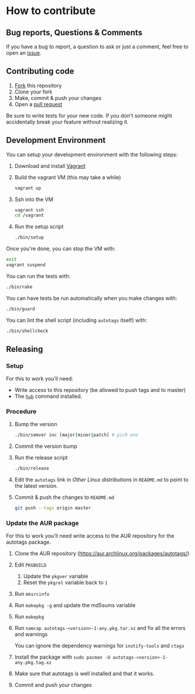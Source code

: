 # How to contribute

## Bug reports, Questions & Comments

If you have a bug to report, a question to ask or just a comment, feel free to
open an [issue](https://github.com/dotboris/autotags/issues/new).

## Contributing code

1. [Fork](https://github.com/dotboris/autotags#fork-destination-box) this
  repository
1. Clone your fork
1. Make, commit & push your changes
1. Open a [pull request](https://github.com/dotboris/autotags/compare)

Be sure to write tests for your new code. If you don't someone might
accidentally break your feature without realizing it.

## Development Environment

You can setup your development environment with the following steps:

1. Download and install [Vagrant](https://www.vagrantup.com/)
1. Build the vagrant VM (this may take a while)

    ```sh
    vagrant up
    ```

1. Ssh into the VM

    ```sh
    vagrant ssh
    cd /vagrant
    ```

1. Run the setup script

    ```sh
    ./bin/setup
    ```

Once you're done, you can stop the VM with:

```sh
exit
vagrant suspend
```

You can run the tests with:

```sh
./bin/rake
```

You can have tests be run automatically when you make changes with:

```sh
./bin/guard
```

You can lint the shell script (including `autotags` itself) with:

```sh
./bin/shellcheck
```

## Releasing

### Setup

For this to work you'll need:

- Write access to this repository (be allowed to push tags and to master)
- The [`hub`](https://github.com/github/hub) command installed.

### Procedure

1. Bump the version

    ```sh
    ./bin/semver inc [major|minor|patch] # pick one
    ```

1. Commit the version bump
1. Run the release script

    ```sh
    ./bin/release
    ```

1. Edit the `autotags` link in _Other Linux distributions_ in `README.md` to
    point to the latest version.

1. Commit & push the changes to `README.md`

    ```sh
    git push --tags origin master
    ```

### Update the AUR package

For this to work you'll need write access to the AUR repository for the autotags
package.

1. Clone the AUR repository (https://aur.archlinux.org/packages/autotags/)
1. Edit `PKGBUILD`

    1. Update the `pkgver` variable
    1. Reset the `pkgrel` variable back to `1`

1. Run `mksrcinfo`
1. Run `makepkg -g` and update the md5sums variable
1. Run `makepkg`
1. Run `namcap autotags-<version>-1-any.pkg.tar.xz` and fix all the errors and
    warnings

    You can ignore the dependency warnings for `inotify-tools` and `ctags`

1. Install the package with `sudo pacman -U autotags-<version>-1-any.pkg.tag.xz`
1. Make sure that autotags is well installed and that it works.
1. Commit and push your changes
